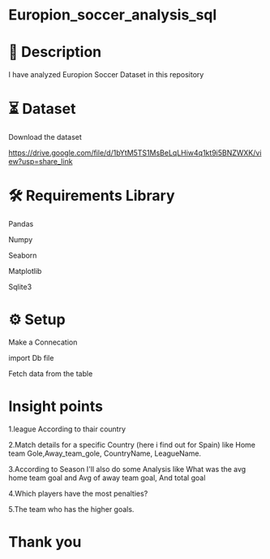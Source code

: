 # Europion_soccer_analysis_sql
# 📝 Description
I have analyzed Europion Soccer Dataset in this repository

# ⏳ Dataset
Download the dataset

https://drive.google.com/file/d/1bYtM5TS1MsBeLqLHiw4q1kt9i5BNZWXK/view?usp=share_link

# 🛠️ Requirements Library
Pandas 

Numpy

Seaborn

Matplotlib

Sqlite3

# ⚙️ Setup
Make a Connecation 

import Db file 

Fetch data from the table

# Insight points 

1.league According to thair country

2.Match details for a specific Country (here i find out for Spain) like Home team Gole,Away_team_gole, CountryName, LeagueName.

3.According to Season I'll also do some Analysis like What was the avg home team goal and Avg of away team goal, And total goal

4.Which players have the most penalties?

5.The team who has the higher goals.


# Thank you
